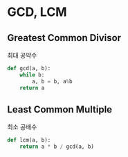 # GCD, LCM

## Greatest Common Divisor
최대 공약수

```python
def gcd(a, b):
    while b:
        a, b = b, a%b
    return a
```

## Least Common Multiple
최소 공배수

```python
def lcm(a, b):
    return a * b / gcd(a, b)
```
